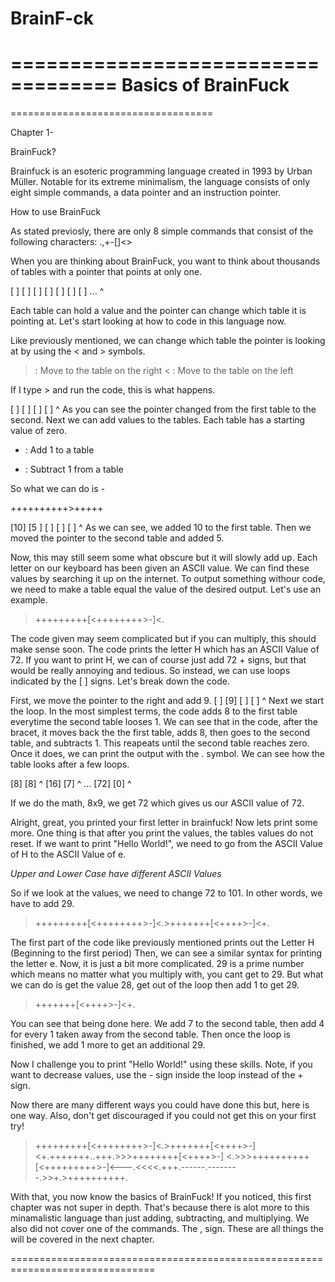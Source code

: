 # BrainF-ck

===================================
Basics of BrainFuck
===================================

===================================

Chapter 1-

BrainFuck?

Brainfuck is an esoteric programming language created in 1993 by Urban Müller. 
Notable for its extreme minimalism, the language consists of only eight simple commands, a data pointer and an instruction pointer.

How to use BrainFuck

As stated previosly, there are only 8 simple commands that consist of the following characters:
.,+-[]<>

When you are thinking about BrainFuck, you want to think about thousands of tables with a pointer that points at only one.


[ ] [ ] [ ] [ ] [ ] [ ] [ ] ...
 ^

 
Each table can hold a value and the pointer can change which table it is pointing at.
Let's start looking at how to code in this language now.

Like previously mentioned, we can change which table the pointer is looking at by using the < and > symbols.
> : Move to the table on the right
< : Move to the table on the left

If I type > and run the code, this is what happens.

>

[ ] [ ] [ ] [ ]
     ^
As you can see the pointer changed from the first table to the second.
Next we can add values to the tables. Each table has a starting value of zero.

+ : Add 1 to a table
- : Subtract 1 from a table

So what we can do is - 

++++++++++>+++++

[10] [5 ] [ ] [ ] [ ]
      ^
As we can see, we added 10 to the first table. Then we moved the pointer to the second table and added 5.

Now, this may still seem some what obscure but it will slowly add up.
Each letter on our keyboard has been given an ASCII value. We can find these values by searching it up on the internet.
To output something withour code, we need to make a table equal the value of the desired output.
Let's use an example.

>+++++++++[<++++++++>-]<.

The code given may seem complicated but if you can multiply, this should make sense soon.
The code prints the letter H which has an ASCII Value of 72.
If you want to print H, we can of course just add 72 + signs, but that would be really annoying and tedious.
So instead, we can use loops indicated by the [ ] signs.
Let's break down the code.

First, we move the pointer to the right and add 9.
[ ] [9] [ ] [ ]
     ^
Next we start the loop.
In the most simplest terms, the code adds 8 to the first table everytime the second table looses 1.
We can see that in the code, after the bracet, it moves back the the first table, adds 8, then goes to the second table, and subtracts 1.
This reapeats until the second table reaches zero.
Once it does, we can print the output with the . symbol.
We can see how the table looks after a few loops.

[8] [8]
     ^
[16] [7]
     ^
...
[72] [0]
      ^
      
If we do the math, 8x9, we get 72 which gives us our ASCII value of 72.

Alright, great, you printed your first letter in brainfuck!
Now lets print some more.
One thing is that after you print the values, the tables values do not reset.
If we want to print "Hello World!", we need to go from the ASCII Value of H to the ASCII Value of e.

*Upper and Lower Case have different ASCII Values*

So if we look at the values, we need to change 72 to 101.
In other words, we have to add 29.
>+++++++++[<++++++++>-]<.>+++++++[<++++>-]<+.

The first part of the code like previously mentioned prints out the Letter H (Beginning to the first period)
Then, we can see a similar syntax for printing the letter e.
Now, it is just a bit more complicated.
29 is a prime number which means no matter what you multiply with, you cant get to 29.
But what we can do is get the value 28, get out of the loop then add 1 to get 29.

>+++++++[<++++>-]<+.

You can see that being done here.
We add 7 to the second table, then add 4 for every 1 taken away from the second table.
Then once the loop is finished, we add 1 more to get an additional 29.

Now I challenge you to print "Hello World!" using these skills.
Note, if you want to decrease values, use the - sign inside the loop instead of the + sign.

Now there are many different ways you could have done this but, here is one way.
Also, don't get discouraged if you could not get this on your first try!

>+++++++++[<++++++++>-]<.>+++++++[<++++>-]<+.+++++++..+++.>>>++++++++[<++++>-]
<.>>>++++++++++[<+++++++++>-]<---.<<<<.+++.------.--------.>>+.>++++++++++.

With that, you now know the basics of BrainFuck!
If you noticed, this first chapter was not super in depth.
That's because there is alot more to this minamalistic language than just adding, subtracting, and multiplying.
We also did not cover one of the commands. The , sign.
These are all things the will be covered in the next chapter.

===============================================================================
